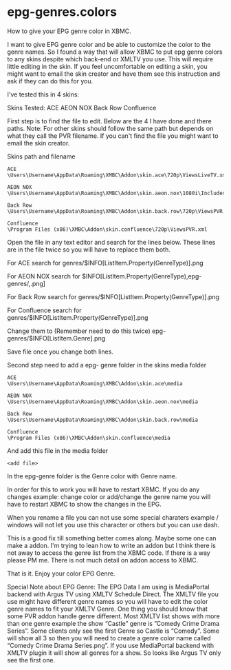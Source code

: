 epg-genres.colors
=================


How to give your EPG genre color in XBMC.

I want to give EPG genre color and be able to customize the color to the genre names. So I found a way that will allow XBMC to put epg genre colors to any skins despite which back-end or XMLTV you use. This will require little editing in the skin.  If you feel uncomfortable on editing a skin, you might want to email the skin creator and have them see this instruction and ask if they can do this for you.

I've tested this in 4 skins:

Skins Tested:
ACE
AEON NOX
Back Row
Confluence

First step is to find the file to edit. Below are the 4 I have done and there paths. Note: For other skins should follow the same path but depends on what they call the PVR filename.  If you can't find the file you might want to email the skin creator. 

Skins path and filename

	ACE
	\Users\Username\AppData\Roaming\XMBC\Addon\skin.ace\720p\ViewsLiveTV.xml
	
	AEON NOX
	\Users\Username\AppData\Roaming\XMBC\Addon\skin.aeon.nox\1080i\Includes_PVR.xm.
	
	Back Row
	\Users\Username\AppData\Roaming\XMBC\Addon\skin.back.row\720p\ViewsPVR.xml		
	
	Confluence
	\Program Files (x86)\XMBC\Addon\skin.confluence\720p\ViewsPVR.xml

Open the file in any text editor and search for the lines below. These lines are in the file twice so you will have to replace them both.

For ACE search for
<texture border="3">genres/$INFO[ListItem.Property(GenreType)].png</texture>

For AEON NOX search for
<texture border="4">$INFO[ListItem.Property(GenreType),epg-genres/,.png]</texture>

For Back Row search for
<texture border="3">genres/$INFO[ListItem.Property(GenreType)].png</texture>

For Confluence search for
<texture border="3">genres/$INFO[ListItem.Property(GenreType)].png</texture>

Change them to (Remember need to do this twice)
<texture border="3">epg-genres/$INFO[ListItem.Genre].png</texture>

Save file once you change both lines.

Second step need to add a epg- genre folder in the skins media folder	

	ACE
    \Users\Username\AppData\Roaming\XMBC\Addon\skin.ace\media

	AEON NOX
	\Users\Username\AppData\Roaming\XMBC\Addon\skin.aeon.nox\media
	
	Back Row
	\Users\Username\AppData\Roaming\XMBC\Addon\skin.back.row\media
	
	Confluence
	\Program Files (x86)\XMBC\Addon\skin.confluence\media
		
And add this file in the media folder
	
	<add file>
	
In the epg-genre folder is the Genre color with Genre name.  

In order for this to work you will have to restart XBMC.  If you do any changes example: change color or add/change the genre name you will have to restart XBMC to show the changes in the EPG.

When you rename a file you can not use some special charaters example /  windows will not let you use this character or others but you can use dash.  

This is a good fix till something better comes along.  Maybe some one can make a addon.  I'm trying to lean how to write an addon but I think there is not away to access the genre list from the XBMC code. If there is a way please PM me. There is not much detail on addon access to XBMC.

That is it. Enjoy your color EPG Genre.

Special Note about EPG Genre:
	The EPG Data I am using is MediaPortal backend with Argus TV using XMLTV Schedule Direct.  The XMLTV file you use might have different genre names so you will have to edit the color genre names to fit your XMLTV Genre. One thing you should know that some PVR addon handle genre different.  Most XMLTV list shows with more than one genre example the show “Castle”  genre is ”Comedy Crime Drama Series”.  Some clients only see the first Genre so Castle is “Comedy”.  Some will show all 3 so then you will need to create a genre color name called “Comedy Crime Drama Series.png”.    If you use MediaPortal backend with XMLTV plugin it will show all genres for a show. So looks like Argus TV only see the first one.
	



	



